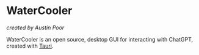 # WaterCooler

_created by Austin Poor_

WaterCooler is an open source, desktop GUI for interacting with ChatGPT, created with [Tauri](https://tauri.app).

